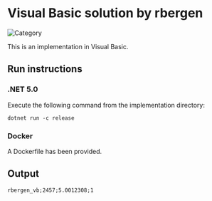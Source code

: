 # Visual Basic solution by rbergen

![Category](https://img.shields.io/badge/Category-faithful-green)

This is an implementation in Visual Basic.

## Run instructions

### .NET 5.0
Execute the following command from the implementation directory:
```
dotnet run -c release
```

### Docker
A Dockerfile has been provided.

## Output
```
rbergen_vb;2457;5.0012308;1
```